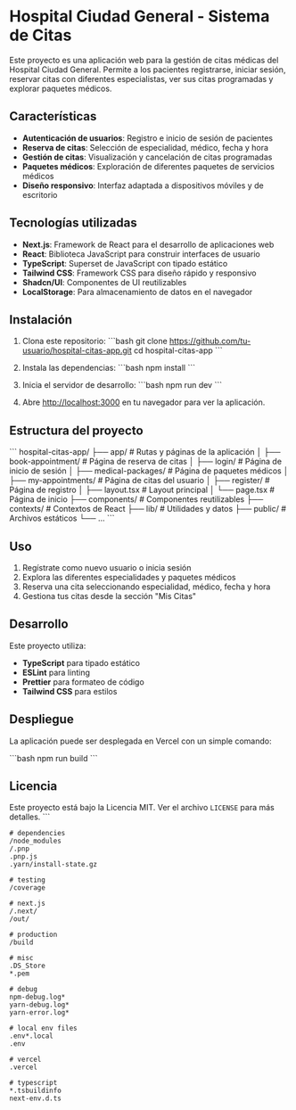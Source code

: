 # Hospital Ciudad General - Sistema de Citas

Este proyecto es una aplicación web para la gestión de citas médicas del Hospital Ciudad General. Permite a los pacientes registrarse, iniciar sesión, reservar citas con diferentes especialistas, ver sus citas programadas y explorar paquetes médicos.

## Características

- **Autenticación de usuarios**: Registro e inicio de sesión de pacientes
- **Reserva de citas**: Selección de especialidad, médico, fecha y hora
- **Gestión de citas**: Visualización y cancelación de citas programadas
- **Paquetes médicos**: Exploración de diferentes paquetes de servicios médicos
- **Diseño responsivo**: Interfaz adaptada a dispositivos móviles y de escritorio

## Tecnologías utilizadas

- **Next.js**: Framework de React para el desarrollo de aplicaciones web
- **React**: Biblioteca JavaScript para construir interfaces de usuario
- **TypeScript**: Superset de JavaScript con tipado estático
- **Tailwind CSS**: Framework CSS para diseño rápido y responsivo
- **Shadcn/UI**: Componentes de UI reutilizables
- **LocalStorage**: Para almacenamiento de datos en el navegador

## Instalación

1. Clona este repositorio:
   \`\`\`bash
   git clone https://github.com/tu-usuario/hospital-citas-app.git
   cd hospital-citas-app
   \`\`\`

2. Instala las dependencias:
   \`\`\`bash
   npm install
   \`\`\`

3. Inicia el servidor de desarrollo:
   \`\`\`bash
   npm run dev
   \`\`\`

4. Abre [http://localhost:3000](http://localhost:3000) en tu navegador para ver la aplicación.

## Estructura del proyecto

\`\`\`
hospital-citas-app/
├── app/                    # Rutas y páginas de la aplicación
│   ├── book-appointment/   # Página de reserva de citas
│   ├── login/              # Página de inicio de sesión
│   ├── medical-packages/   # Página de paquetes médicos
│   ├── my-appointments/    # Página de citas del usuario
│   ├── register/           # Página de registro
│   ├── layout.tsx          # Layout principal
│   └── page.tsx            # Página de inicio
├── components/             # Componentes reutilizables
├── contexts/               # Contextos de React
├── lib/                    # Utilidades y datos
├── public/                 # Archivos estáticos
└── ...
\`\`\`

## Uso

1. Regístrate como nuevo usuario o inicia sesión
2. Explora las diferentes especialidades y paquetes médicos
3. Reserva una cita seleccionando especialidad, médico, fecha y hora
4. Gestiona tus citas desde la sección "Mis Citas"

## Desarrollo

Este proyecto utiliza:

- **TypeScript** para tipado estático
- **ESLint** para linting
- **Prettier** para formateo de código
- **Tailwind CSS** para estilos

## Despliegue

La aplicación puede ser desplegada en Vercel con un simple comando:

\`\`\`bash
npm run build
\`\`\`

## Licencia

Este proyecto está bajo la Licencia MIT. Ver el archivo `LICENSE` para más detalles.
\`\`\`

```gitignore file=".gitignore"
# dependencies
/node_modules
/.pnp
.pnp.js
.yarn/install-state.gz

# testing
/coverage

# next.js
/.next/
/out/

# production
/build

# misc
.DS_Store
*.pem

# debug
npm-debug.log*
yarn-debug.log*
yarn-error.log*

# local env files
.env*.local
.env

# vercel
.vercel

# typescript
*.tsbuildinfo
next-env.d.ts
